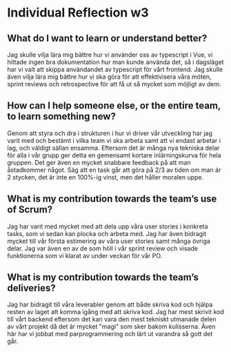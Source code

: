 # Individual Reflection w3

## What do I want to learn or understand better?
Jag skulle vilja lära mig bättre hur vi använder oss av typescript i Vue, vi hittade ingen bra dokumentation hur man kunde använda det, så i dagsläget har vi valt att skippa användandet av typescript för vårt frontend. Jag skulle även vilja lära mig bättre hur vi ska göra för att effektivisera våra möten, sprint reviews och retrospective för att få ut så mycket som möjligt av dem. 

## How can I help someone else, or the entire team, to learn something new?
Genom att styra och dra i strukturen i hur vi driver vår utveckling har jag varit med och bestämt i vilka team vi ska arbeta samt att vi endast arbetar i lag, och väldigt sällan ensamma. Eftersom det är många nya tekniska delar för alla i vår grupp ger detta en gemensamt kortare inlärningskurva för hela gruppen. Det ger även en mycket snabbare feedback på att man åstadkommer något. Säg att en task går att göra på 2/3 av tiden om man är 2 stycken, det är inte en 100%-ig vinst, men det håller moralen uppe. 

## What is my contribution towards the team’s use of Scrum?
Jag har varit med mycket med att dela upp våra user stories i konkreta tasks, som vi sedan kan plocka och arbeta med. Jag har även bidragit mycket till vår första estimering av våra user stories samt många övriga delar. Jag var även en av de som höll i vår sprint review och visade funktionerna som vi klarat av under veckan för vår PO. 

## What is my contribution towards the team’s deliveries?
Jag har bidragit till våra leverabler genom att både skriva kod och hjälpa resten av laget att komma igång med att skriva kod. Jag har mest skrivit kod till vårt backend eftersom det kan vara den mest tekniskt utmanade delen av vårt projekt då det är mycket "magi" som sker bakom kulisserna. Även här har vi jobbat med parprogrammering och lärt ut varandra så gott det går.